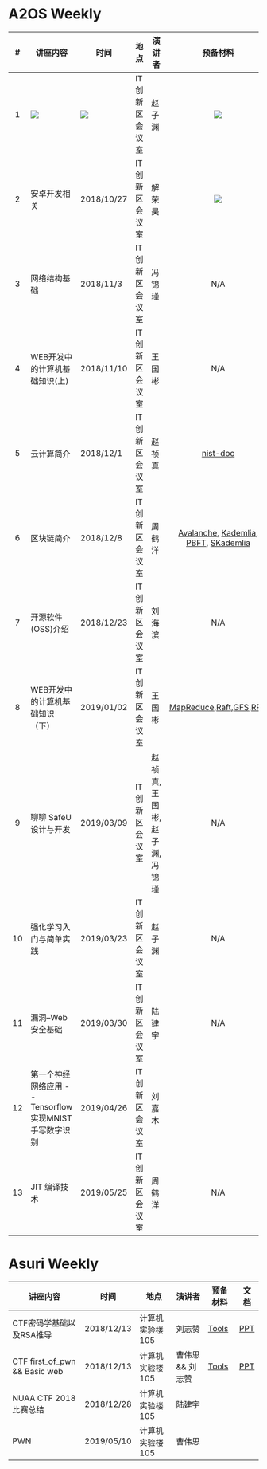 # A2OS Weekly

| # | 讲座内容                      | 时间                   | 地点           | 演讲者 |  预备材料 | 文档                                                         |
|:----:| ----------------------------- | ---------------------- | -------------- | ------ | :----: | :------------------------------------------------------------: |
|1| [![](img/fixme.gif)]()        | [![](img/fixme.gif)]() | IT创新区会议室 | 赵子渊 | [![](img/fixme.gif)]()    | [![](img/fixme.gif)]()                                   |
|2| 安卓开发相关                  | 2018/10/27             | IT创新区会议室 | 解荣昊 | [![](img/fixme.gif)]()    | [![](img/fixme.gif)]()                                   |
|3| 网络结构基础                  | 2018/11/3              | IT创新区会议室 | 冯锦瑾 | N/A | [7z](https://drive.google.com/open?id=1kJFVe0HAwBf1G78E4LZCpTGZ0552ZchA) |
|4| WEB开发中的计算机基础知识(上) | 2018/11/10             | IT创新区会议室 | 王国彬 | N/A |[PDF](https://drive.google.com/file/d/14pJYEO6gW2tVXEeFtxYipToxoOTjuxXo/view) |
|5| 云计算简介 | 2018/12/1 | IT创新区会议室 | 赵祯真 | [nist-doc](https://ftp.a2os.club/%E4%BA%91%E8%AE%A1%E7%AE%97%E7%AE%80%E4%BB%8B-%E8%B5%B5%E7%A5%AF%E7%9C%9F/nistspecialpublication800-145.pdf) | [Slides](https://ftp.a2os.club/%E4%BA%91%E8%AE%A1%E7%AE%97%E7%AE%80%E4%BB%8B-%E8%B5%B5%E7%A5%AF%E7%9C%9F/A2OS_Weekly_Introduction_to_Cloud.pdf) |
|6| 区块链简介 | 2018/12/8 | IT创新区会议室 | 周鹤洋 | [Avalanche](https://ftp.a2os.club/%E5%8C%BA%E5%9D%97%E9%93%BE%E7%AE%80%E4%BB%8B-%E5%91%A8%E9%B9%A4%E6%B4%8B/Avalanche.pdf), [Kademlia](https://ftp.a2os.club/%E5%8C%BA%E5%9D%97%E9%93%BE%E7%AE%80%E4%BB%8B-%E5%91%A8%E9%B9%A4%E6%B4%8B/Kademlia.pdf), [PBFT](https://ftp.a2os.club/%E5%8C%BA%E5%9D%97%E9%93%BE%E7%AE%80%E4%BB%8B-%E5%91%A8%E9%B9%A4%E6%B4%8B/PBFT.pdf), [SKademlia](https://ftp.a2os.club/%E5%8C%BA%E5%9D%97%E9%93%BE%E7%AE%80%E4%BB%8B-%E5%91%A8%E9%B9%A4%E6%B4%8B/SKademlia.pdf) | [Slides](https://ftp.a2os.club/%E5%8C%BA%E5%9D%97%E9%93%BE%E7%AE%80%E4%BB%8B-%E5%91%A8%E9%B9%A4%E6%B4%8B/%E5%8C%BA%E5%9D%97%E9%93%BE%E7%AE%80%E4%BB%8B.pdf) |
|7| 开源软件(OSS)介绍 | 2018/12/23 | IT创新区会议室 | 刘海滨 | N/A | [Slides](https://ftp.a2os.club/%E5%BC%80%E6%BA%90%E8%BD%AF%E4%BB%B6%E4%BB%8B%E7%BB%8D-%E5%88%98%E6%B5%B7%E6%BB%A8/A2OS_Weekly_Introduction_to_Open_Source.pdf) |
|8| WEB开发中的计算机基础知识（下）| 2019/01/02 | IT创新区会议室 | 王国彬 | [MapReduce](https://static.googleusercontent.com/media/research.google.com/zh-CN//archive/mapreduce-osdi04.pdf),[Raft](https://raft.github.io/raft.pdf),[GFS](https://static.googleusercontent.com/media/research.google.com/zh-CN//archive/gfs-sosp2003.pdf),[RPC](https://en.wikipedia.org/wiki/Remote_procedure_call) | [Slides](https://drive.google.com/open?id=1GPOZF82D926AlgIQ94nHauMC6eeauAoU) |
|9| 聊聊 SafeU 设计与开发 | 2019/03/09 | IT创新区会议室 | 赵祯真, 王国彬, 赵子渊, 冯锦瑾 | N/A | [Slides@RayZhao](https://ftp.a2os.club/%E8%81%8A%E8%81%8A%20SafeU%20%E8%AE%BE%E8%AE%A1%E4%B8%8E%E5%BC%80%E5%8F%91/SafeU%20%E5%89%8D%E7%AB%AF%E5%88%86%E4%BA%AB%40RayZhao.pdf), <br> [Slides@vvzero](https://ftp.a2os.club/%E8%81%8A%E8%81%8A%20SafeU%20%E8%AE%BE%E8%AE%A1%E4%B8%8E%E5%BC%80%E5%8F%91/SafeU%20%E5%B7%A5%E4%BD%9C%E5%88%86%E4%BA%AB%20-%20vvzero.pdf), <br>[Slides@TripleZ](https://ftp.a2os.club/%E8%81%8A%E8%81%8A%20SafeU%20%E8%AE%BE%E8%AE%A1%E4%B8%8E%E5%BC%80%E5%8F%91/SafeU%20%E5%90%8E%E7%AB%AF%E5%BC%80%E5%8F%91%E5%88%86%E4%BA%AB-ZZ%20Zhao.pdf), <br>[Slides@arcosx](https://ftp.a2os.club/%E8%81%8A%E8%81%8A%20SafeU%20%E8%AE%BE%E8%AE%A1%E4%B8%8E%E5%BC%80%E5%8F%91/Safeu%E5%90%8E%E7%AB%AF%E5%BC%80%E5%8F%91%E5%88%86%E4%BA%AB%E2%91%A1By%20arcosx.pdf) |
|10| 强化学习入门与简单实践 | 2019/03/23 | IT创新区会议室 | 赵子渊 | N/A | [Slides](https://ftp.a2os.club/%E5%BC%BA%E5%8C%96%E5%AD%A6%E4%B9%A0%E5%85%A5%E9%97%A8%E4%B8%8E%E7%AE%80%E5%8D%95%E5%AE%9E%E8%B7%B5/%E5%BC%BA%E5%8C%96%E5%AD%A6%E4%B9%A0%E5%85%A5%E9%97%A8%E5%92%8C%E7%AE%80%E5%8D%95%E5%BA%94%E7%94%A8.pptx) |
|11| 漏洞–Web安全基础 | 2019/03/30 | IT创新区会议室 | 陆建宇 | N/A | [Slides](https://ftp.a2os.club/%E6%BC%8F%E6%B4%9E-Web%E5%AE%89%E5%85%A8%E5%9F%BA%E7%A1%80/WebSecurityForA2OS.pdf) |
|12| 第一个神经网络应用 -- Tensorflow实现MNIST手写数字识别 | 2019/04/26 | IT创新区会议室 | 刘嘉木 |  | |
|13| JIT 编译技术 | 2019/05/25 | IT 创新区会议室 | 周鹤洋 | N/A | [Slides](https://ftp.a2os.club/JIT%20%E7%BC%96%E8%AF%91%E6%8A%80%E6%9C%AF-%E5%91%A8%E9%B9%A4%E6%B4%8B/JIT%20Compilation%20%40%20A2OS%20Weekly.pdf) |


# Asuri Weekly

| 讲座内容                 | 时间       | 地点            | 演讲者 | 预备材料                   | 文档                                 |
| ------------------------ | ---------- | --------------- | ------ | -------------------------- | ------------------------------------ |
| CTF密码学基础以及RSA推导 | 2018/12/13 | 计算机实验楼105 | 刘志赞 | [Tools](https://ftp.a2os.club/CTF%E5%AF%86%E7%A0%81%E5%AD%A6%E5%9F%BA%E7%A1%80%E4%BB%A5%E5%8F%8ARSA%E6%8E%A8%E5%AF%BC-%E5%88%98%E5%BF%97%E8%B5%9E/CTF%E5%AF%86%E7%A0%81%E5%AD%A6%E7%AE%80%E4%BB%8B-%E5%88%98%E5%BF%97%E8%B5%9E.zip) | [PPT](https://ftp.a2os.club/CTF%E5%AF%86%E7%A0%81%E5%AD%A6%E5%9F%BA%E7%A1%80%E4%BB%A5%E5%8F%8ARSA%E6%8E%A8%E5%AF%BC-%E5%88%98%E5%BF%97%E8%B5%9E/Crypto.pptx) |
| CTF first_of_pwn && Basic web | 2018/12/13 | 计算机实验楼105 | 曹伟思 && 刘志赞 | [Tools](https://ftp.a2os.club/NUAACTF-20181221/pwn.zip) | [PPT](https://ftp.a2os.club/NUAACTF-20181221/first_of_pwn.pdf) |
| NUAA CTF 2018 比赛总结 | 2018/12/28 | 计算机实验楼 105 | 陆建宇 | | |
| PWN | 2019/05/10 | 计算机实验楼105 | 曹伟思 | | |

